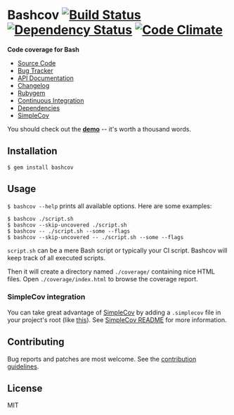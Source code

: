 # Bashcov [![Build Status](https://secure.travis-ci.org/infertux/bashcov.png?branch=master)](https://travis-ci.org/infertux/bashcov) [![Dependency Status](https://gemnasium.com/infertux/bashcov.png)](https://gemnasium.com/infertux/bashcov) [![Code Climate](https://codeclimate.com/github/infertux/bashcov.png)](https://codeclimate.com/github/infertux/bashcov)

**Code coverage for Bash**

  * [Source Code]
  * [Bug Tracker]
  * [API Documentation]
  * [Changelog]
  * [Rubygem]
  * [Continuous Integration]
  * [Dependencies]
  * [SimpleCov]

[Source Code]: https://github.com/infertux/bashcov "Source Code on Github"
[Bug Tracker]: https://github.com/infertux/bashcov/issues "Bug Tracker on Github"
[API documentation]: http://rubydoc.info/gems/bashcov/frames "API Documentation on Rubydoc"
[Changelog]: https://github.com/infertux/bashcov/blob/master/CHANGELOG.md "Project Changelog"
[Rubygem]: https://rubygems.org/gems/bashcov "Bashcov on Rubygems"
[Continuous Integration]: https://travis-ci.org/infertux/bashcov "Bashcov on Travis-CI"
[Dependencies]: https://gemnasium.com/infertux/bashcov "Bashcov dependencies on Gemnasium"
[Bashcov]: https://github.com/infertux/bashcov
[SimpleCov]: https://github.com/colszowka/simplecov "Bashcov is backed by SimpleCov to generate awesome coverage report"

You should check out the **[demo](http://infertux.github.com/bashcov/test_app/)** -- it's worth a thousand words.

## Installation

`$ gem install bashcov`

## Usage

`$ bashcov --help` prints all available options.
Here are some examples:

    $ bashcov ./script.sh
    $ bashcov --skip-uncovered ./script.sh
    $ bashcov -- ./script.sh --some --flags
    $ bashcov --skip-uncovered -- ./script.sh --some --flags

`script.sh` can be a mere Bash script or typically your CI script.
Bashcov will keep track of all executed scripts.

Then it will create a directory named `./coverage/` containing nice HTML files.
Open `./coverage/index.html` to browse the coverage report.

### SimpleCov integration

You can take great advantage of [SimpleCov] by adding a `.simplecov` file in your project's root (like [this](https://github.com/infertux/bashcov/blob/master/spec/test_app/.simplecov)).
See [SimpleCov README](https://github.com/colszowka/simplecov#readme) for more information.

## Contributing

Bug reports and patches are most welcome.
See the [contribution guidelines](https://github.com/infertux/bashcov/blob/master/CONTRIBUTING.md).

## License

MIT

